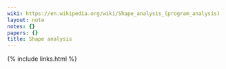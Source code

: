 ```yaml
---
wiki: https://en.wikipedia.org/wiki/Shape_analysis_(program_analysis)
layout: note
notes: {}
papers: {}
title: Shape analysis
---
```

{% include links.html %}
